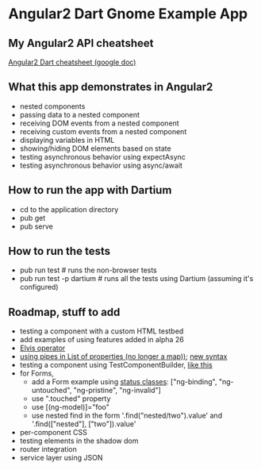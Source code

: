 # Angular2 Dart Gnome Example App

## My Angular2 API cheatsheet
[Angular2 Dart cheatsheet (google doc)](https://docs.google.com/document/d/1FYyA-b9rc2UtlYyQXjW7lx4Y08MSpuWcbbuqVCxHga0/edit#heading=h.34sus6g4zss3)

## What this app demonstrates in Angular2
 - nested components
 - passing data to a nested component
 - receiving DOM events from a nested component
 - receiving custom events from a nested component
 - displaying variables in HTML
 - showing/hiding DOM elements based on state
 - testing asynchronous behavior using expectAsync
 - testing asynchronous behavior using async/await

## How to run the app with Dartium
 - cd to the application directory
 - pub get
 - pub serve
 
## How to run the tests
 - pub run test  # runs the non-browser tests
 - pub run test -p dartium  # runs all the tests using Dartium (assuming it's configured)
 
## Roadmap, stuff to add
 - testing a component with a custom HTML testbed
 - add examples of using features added in alpha 26
  - [Elvis operator](https://github.com/angular/angular/issues/791)
  - [using pipes in List of properties (no longer a map))](https://github.com/angular/angular/issues/2013); [new syntax](https://github.com/angular/angular/commit/d7df853bde30ffe97045eff649240284ae6ffdf8)
  - testing a component using TestComponentBuilder, [like this](https://github.com/angular/angular/blob/0db88f34b8ee20c5b6f926d2c92481de74d3f030/modules/angular2/test/test_lib/test_component_builder_spec.ts)
  - for Forms,
    - add a Form example using [status classes](https://github.com/angular/angular/commit/3baf815d): ["ng-binding", "ng-untouched", "ng-pristine", "ng-invalid"]
    - use ".touched" property
    - use [(ng-model)]="foo"
    - use nested find in the form '.find("nested/two").value' and '.find(["nested"], ["two"]).value'
 - per-component CSS
 - testing elements in the shadow dom
 - router integration
 - service layer using JSON
